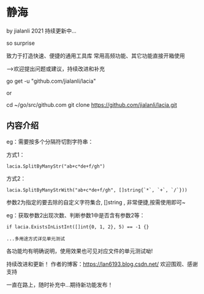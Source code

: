 # 静海
by jialanli 2021 持续更新中...

so surprise

致力于打造快速、便捷的通用工具库
常用高频功能、其它功能直接开箱使用

-->欢迎提出问题或建议，持续改进和补充

go get -u "github.com/jialanli/lacia"

or

cd ~/go/src/github.com
git clone https://github.com/jialanli/lacia.git

## 内容介绍

eg：需要按多个分隔符切割字符串：

方式1：    

    lacia.SplitByManyStr("ab+c*de+f/gh")

方式2：

    lacia.SplitByManyStrWith("ab+c*de+f/gh", []string{`*`, `+`, `/`}))   
参数2为指定的要去除的自定义字符集合, []string , 非常便捷,按需使用即可~

eg：获取参数2出现次数、判断参数1中是否含有参数2等：

    if lacia.ExistsInListInt([]int{0, 1, 2}, 5) == -1 {}

    ...多用途方式详见单元测试

各功能均有明确说明，使用效果也可见对应文件的单元测试呦!


持续改进和更新！
作者的博客：https://lan6193.blog.csdn.net/  欢迎围观、感谢支持

一直在路上，随时补充中...期待新功能发布！